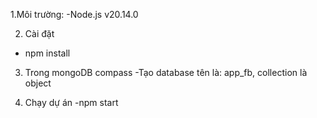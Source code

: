 1.Môi trường:
-Node.js v20.14.0

2. Cài đặt
- npm install
  
3. Trong mongoDB compass
-Tạo database tên là: app_fb, collection là object
  
4. Chạy dự án
-npm start
